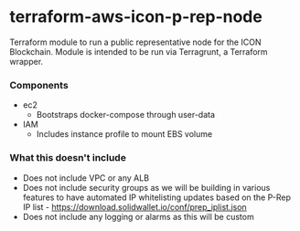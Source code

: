 # terraform-aws-icon-p-rep-node

Terraform module to run a public representative node for the ICON Blockchain. Module is intended to be run via 
Terragrunt, a Terraform wrapper.


### Components 

- ec2
    - Bootstraps docker-compose through user-data 
- IAM 
    - Includes instance profile to mount EBS volume 

### What this doesn't include 

- Does not include VPC or any ALB 
- Does not include security groups as we will be building in various features to have automated IP whitelisting 
updates based on the P-Rep IP list - https://download.solidwallet.io/conf/prep_iplist.json
- Does not include any logging or alarms as this will be custom     

